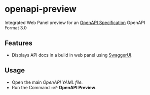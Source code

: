 # openapi-preview

Integrated Web Panel preview for an [OpenAPI Specification](https://github.com/OAI/OpenAPI-Specification)
OpenAPI Format 3.0

## Features

* Displays API docs in a build in web panel using [SwaggerUI](https://github.com/swagger-api/swagger-ui).


## Usage

* Open the main *OpenAPI YAML file*.
* Run the Command `⇧⌘P` **OpenAPI Preview**.
